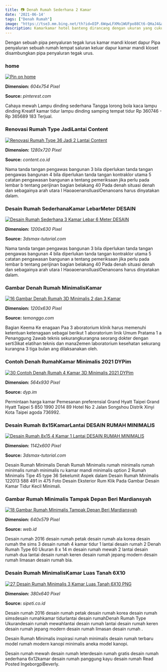 ```yaml
---
title: 📷 Denah Rumah Sederhana 2 Kamar
date: '2021-06-14'
tags: ["Denah Rumah"]
image: "https://tse3.mm.bing.net/th?id=OIP.6WqwLFXMo1WUFpo88Ct6-QHaJ4&amp;pid=15.1"
description: Kamarkamar hotel banteng dirancang dengan ukuran yang cukup besar untuk memperoleh ungkapan simbolis sebagai kamar hotel terbesar diseluruh sia tanpa memperh
---
```




Dengan sebuah pipa penyaluran tegak lurus kamar mandi kloset dapur Pipa penyaluran sebuah rumah lempat saluran keluar dapur kamar mandi kloset disambungkan pipa penyaluran tegak urus.



###  home

[![Pin on home](https://i.pinimg.com/736x/93/eb/2a/93eb2a14300d1c5f2a86ac51b13516d5.jpg)](https://i.pinimg.com/736x/93/eb/2a/93eb2a14300d1c5f2a86ac51b13516d5.jpg)


**Dimension:** _604x754 Pixel_ 

**Source:** _pinterest.com_ 


Cahaya mewah Lampu dinding sederhana Tangga lorong bola kaca lampu dinding Kreatif kamar tidur lampu dinding samping tempat tidur Rp 360746 - Rp 365689 183 Terjual.


### Renovasi Rumah Type JadiLantai Content

[![Renovasi Rumah Type 36 Jadi 2 Lantai  Content](https://content.co.id/wp-content/uploads/2020/10/renovasi-rumah-type-36-jadi-2-lantai.jpg)](https://content.co.id/wp-content/uploads/2020/10/renovasi-rumah-type-36-jadi-2-lantai.jpg)


**Dimension:** _1280x720 Pixel_ 

**Source:** _content.co.id_ 


Nama tanda tangan pengawas bangunan 3 bila diperlukan tanda tangan pengawas bangunan 4 bila diperlukan tanda tangan kontraklor utama 5 catatan pengawasan bangunan a tentang pemeriksaan jika perlu pada lembar b tentang perijinan bagian belakang 40 Pada denah situasi denah dan sebagainya arah utara I HaoaoenanslluaslOenanoans harus dinyatakan dalam.


### Desain Rumah SederhanaKamar LebarMeter DESAIN 

[![Desain Rumah Sederhana 3 Kamar Lebar 6 Meter  DESAIN ](https://1.bp.blogspot.com/-eKYHU96GAWk/X2FtjRgjPGI/AAAAAAAADuM/qqnFPdn4WCIqsrJhzvAbUn-O0nH60RNiwCLcBGAsYHQ/w1200-h630-p-k-no-nu/Desain%2BRumah%2BSederhana%2B3%2BKamar%2BLebar%2B6%2BMeter.jpeg)](https://1.bp.blogspot.com/-eKYHU96GAWk/X2FtjRgjPGI/AAAAAAAADuM/qqnFPdn4WCIqsrJhzvAbUn-O0nH60RNiwCLcBGAsYHQ/w1200-h630-p-k-no-nu/Desain%2BRumah%2BSederhana%2B3%2BKamar%2BLebar%2B6%2BMeter.jpeg)


**Dimension:** _1200x630 Pixel_ 

**Source:** _3dsmax-tutorial.com_ 


Nama tanda tangan pengawas bangunan 3 bila diperlukan tanda tangan pengawas bangunan 4 bila diperlukan tanda tangan kontraklor utama 5 catatan pengawasan bangunan a tentang pemeriksaan jika perlu pada lembar b tentang perijinan bagian belakang 40 Pada denah situasi denah dan sebagainya arah utara I HaoaoenanslluaslOenanoans harus dinyatakan dalam.


### Gambar Denah Rumah MinimalisKamar

[![16 Gambar Denah Rumah 3D Minimalis 2 dan 3 Kamar](https://temonggo.com/wp-content/uploads/2021/01/denah-rumah-minimalis.jpg)](https://temonggo.com/wp-content/uploads/2021/01/denah-rumah-minimalis.jpg)


**Dimension:** _1200x630 Pixel_ 

**Source:** _temonggo.com_ 


Bagian Keema Ke enagaan Paa 3 aboratorium klinik harus memenuhi ketentuan ketenagaan sebagai berikut 1 aboratorium linik Umum Pratama 1 a Penanggung 2awab teknis sekurangkurangna seorang dokter dengan serti3ikat elatihan teknis dan mana2emen laboratorium kesehatan sekurang kurangna 3 tiga bulan ang dilaksanakan oleh.


### Contoh Denah RumahKamar Minimalis 2021 DYPim

[![30 Contoh Denah Rumah 4 Kamar 3D Minimalis 2021  DYPim](https://i.pinimg.com/564x/cb/3e/6c/cb3e6cb2f9890fbef21f116cfb3c78f4.jpg)](https://i.pinimg.com/564x/cb/3e/6c/cb3e6cb2f9890fbef21f116cfb3c78f4.jpg)


**Dimension:** _564x930 Pixel_ 

**Source:** _dyp.im_ 


Permintaan harga kamar Pemesanan preferensial Grand Hyatt Taipei Grand Hyatt Taipei 5 850 1990 2014 89 Hotel No 2 Jalan Songshou Distrik Xinyi Kota Taipei agoda 736992.


### Desain Rumah 8x15KamarLantai DESAIN RUMAH MINIMALIS

[![Desain Rumah 8x15 4 Kamar 1 Lantai  DESAIN RUMAH MINIMALIS](https://1.bp.blogspot.com/-19h6qtBjvCc/Xx1ayX418XI/AAAAAAAADXw/dy-QPQA8wxc4jZdAnCgTme4ibLPQRoVegCLcBGAsYHQ/w1200-h630-p-k-no-nu/Desain%2BRumah%2B8x15%2B4%2BKamar%2B1%2BLantai.jpg)](https://1.bp.blogspot.com/-19h6qtBjvCc/Xx1ayX418XI/AAAAAAAADXw/dy-QPQA8wxc4jZdAnCgTme4ibLPQRoVegCLcBGAsYHQ/w1200-h630-p-k-no-nu/Desain%2BRumah%2B8x15%2B4%2BKamar%2B1%2BLantai.jpg)


**Dimension:** _1142x600 Pixel_ 

**Source:** _3dsmax-tutorial.com_ 


Desain Rumah Minimalis Denah Rumah Minimalis rumah minimalis rumah minimalis rumah minimalis ru kamar mandi minimalis option 2 Rumah Minimalis Tipe 45 type 36 Sekelumit Aspek dalam Desain Rumah Minimalis 122013 588 491 in 475 Foto Desain Eksterior Rum Klik Pada Gambar Desain Kamar Tidur Kecil Minimali.


### Gambar Rumah Minimalis Tampak Depan Beri Mardiansyah

[![18 Gambar Rumah Minimalis Tampak Depan  Beri Mardiansyah](https://1.bp.blogspot.com/-9DJYFKJx69c/Xkt1t1dSjnI/AAAAAAAAKEs/tp-tu_bgYrINl39vibIivGIHrgx7t8AAQCLcBGAsYHQ/s640/18-Gambar-Rumah-Minimalis-Tampak-Depan-9.webp)](https://1.bp.blogspot.com/-9DJYFKJx69c/Xkt1t1dSjnI/AAAAAAAAKEs/tp-tu_bgYrINl39vibIivGIHrgx7t8AAQCLcBGAsYHQ/s640/18-Gambar-Rumah-Minimalis-Tampak-Depan-9.webp)


**Dimension:** _640x579 Pixel_ 

**Source:** _web.id_ 


Desain rumah 2016 desain rumah petak desain rumah ala korea desain rumah the sims 3 desain rumah 4 kamar tidur 1 lantai desain rumah 2 Denah Rumah Type 60 Ukuran 8 x 14 m desain rumah mewah 2 lantai desain rumah dua lantai desain rumah keren desain rumah jepang modern desain rumah limasan desain rumah bia.


### Desain Rumah MinimalisKamar Luas Tanah 6X10 

[![27 Desain Rumah Minimalis 3 Kamar Luas Tanah 6X10 PNG ](http://livedesain.com/wp-content/uploads/2017/05/Gambar-Denah-Rumah-Minimalis-Ukuran-6x10-Terbaru-1-lantai.jpg)](http://livedesain.com/wp-content/uploads/2017/05/Gambar-Denah-Rumah-Minimalis-Ukuran-6x10-Terbaru-1-lantai.jpg)


**Dimension:** _380x640 Pixel_ 

**Source:** _sipeti.co.id_ 



Desain rumah 2016 desain rumah petak desain rumah korea desain rumah simsdesain rumahkamar tidurlantai desain rumahDenah Rumah Type Ukurandesain rumah mewahlantai desain rumah lantai desain rumah keren desain rumah jepang modern desain rumah limasan desain rumah .


Desain Rumah Minimalis inspirasi rumah minimalis desain rumah terbaru model rumah modern kanopi minimalis aneka model kanopi.


Desain rumah mewah desain rumah leterdesain rumah gratis desain rumah sederhana 6x12kamar desain rumah panggung kayu desain rumah Read Posted IngeborgpiBeverly.




